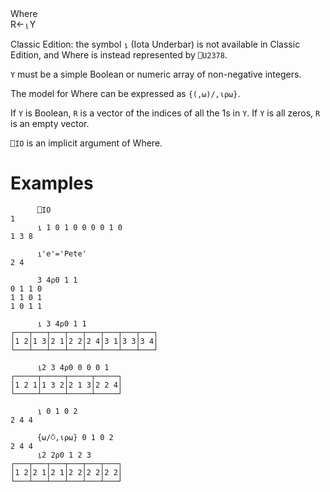 <div class="heading">
  <div class="name">Where</div>
  <div class="command">R←⍸Y</div>
</div>

Classic Edition:  the symbol `⍸` (Iota Underbar) is not available in Classic Edition, and Where is instead represented by `⎕U2378`.

`Y` must be a simple Boolean or numeric array of non-negative integers.

The model for Where can be expressed as `{(,⍵)/,⍳⍴⍵}`.

If `Y` is Boolean, `R` is a vector of the indices of all the 1s in `Y`. If `Y` is all zeros, `R` is an empty vector.

`⎕IO` is an implicit argument of Where.

# Examples
```apl
      ⎕IO
1
      ⍸ 1 0 1 0 0 0 0 1 0
1 3 8

      ⍸'e'='Pete'
2 4

      3 4⍴0 1 1
0 1 1 0
1 1 0 1
1 0 1 1

      ⍸ 3 4⍴0 1 1
┌───┬───┬───┬───┬───┬───┬───┬───┐
│1 2│1 3│2 1│2 2│2 4│3 1│3 3│3 4│
└───┴───┴───┴───┴───┴───┴───┴───┘

      ⍸2 3 4⍴0 0 0 0 1
┌─────┬─────┬─────┬─────┐
│1 2 1│1 3 2│2 1 3│2 2 4│
└─────┴─────┴─────┴─────┘

      ⍸ 0 1 0 2
2 4 4

      {⍵/⍥,⍳⍴⍵} 0 1 0 2
2 4 4
      ⍸2 2⍴0 1 2 3
┌───┬───┬───┬───┬───┬───┐
│1 2│2 1│2 1│2 2│2 2│2 2│
└───┴───┴───┴───┴───┴───┘

```
